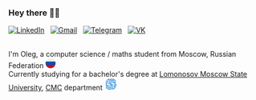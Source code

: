 ### Hey there 👋🏻
 [![LinkedIn](https://img.shields.io/badge/-linkedin-white?style=for-the-badge&logo=linkedin&logoColor=white&labelColor=blue&color=black)](https://www.linkedin.com/in/oleg-fostenko-955a822a2/)
 &nbsp;
[![Gmail](https://img.shields.io/badge/-gmail-white?style=for-the-badge&logo=gmail&logoColor=white&labelColor=%23EA4335&color=black)](https://mail.google.com/mail/u/0/?fs=1&to=oleg.fostenko.03@gmail.com&su=&body=&bcc=&tf=cm) 
 &nbsp;
[![Telegram](https://img.shields.io/badge/-telegram-white?style=for-the-badge&logo=telegram&logoColor=white&labelColor=%2326A5E4&color=black&link=https%3A%2F%2Ft.me%2Foscar_foxtrot)](https://t.me/oscar_foxtrot) 
 &nbsp;
[![VK](https://img.shields.io/badge/-VK-white?style=for-the-badge&logo=vk&logoColor=white&labelColor=%230077FF&color=black)](https://vk.com/av1at0r) 
<br><br>

I'm Oleg, a computer science / maths student from Moscow, Russian Federation [<img src="https://github.com/oscar-foxtrot/oscar-foxtrot/blob/main/icons/ru_flag.svg" width="20"/>]()
<br>
Currently studying for a bachelor's degree at [Lomonosov Moscow State University](https://www.msu.ru/en/), [CMC](https://cs.msu.ru/en) department [<img src="https://github.com/oscar-foxtrot/oscar-foxtrot/blob/main/icons/cmc_msu.png" width="25"/>]()


